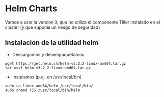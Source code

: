 # Helm Charts

Vamos a usar la version 3, que no utiliza el componente Tiller instalado en el cluster (y que suponia un riesgo de seguridad)

## Instalacion de la utilidad helm

  * Descargamos y desempaquetamos

```
wget https://get.helm.sh/helm-v3.2.2-linux-amd64.tar.gz
tar xvzf helm-v3.2.2-linux-amd64.tar.gz
```

  * Instalamos (p.ej. en /usr/local/bin)

```
sudo cp linux-amd64/helm /usr/local/bin/
sudo chmod 755 /usr/local/bin/helm
```

